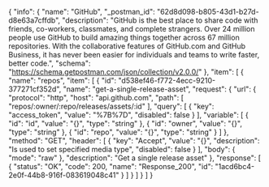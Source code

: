 {
  "info": {
    "name": "GitHub",
    "_postman_id": "62d8d098-b805-43d1-b27d-d8e63a7cffdb",
    "description": "GitHub is the best place to share code with friends, co-workers, classmates, and complete strangers. Over 24 million people use GitHub to build amazing things together across 67 million repositories. With the collaborative features of GitHub.com and GitHub Business, it has never been easier for individuals and teams to write faster, better code.",
    "schema": "https://schema.getpostman.com/json/collection/v2.0.0/"
  },
  "item": [
    {
      "name": "repos",
      "item": [
        {
          "id": "d538ef46-f772-4ecc-9210-377271cf352d",
          "name": "get-a-single-release-asset",
          "request": {
            "url": {
              "protocol": "http",
              "host": "api.github.com",
              "path": [
                "repos/:owner/:repo/releases/assets/:id"
              ],
              "query": [
                {
                  "key": "access_token",
                  "value": "%7B%7D",
                  "disabled": false
                }
              ],
              "variable": [
                {
                  "id": "id",
                  "value": "{}",
                  "type": "string"
                },
                {
                  "id": "owner",
                  "value": "{}",
                  "type": "string"
                },
                {
                  "id": "repo",
                  "value": "{}",
                  "type": "string"
                }
              ]
            },
            "method": "GET",
            "header": [
              {
                "key": "Accept",
                "value": "{}",
                "description": "Is used to set specified media type",
                "disabled": false
              }
            ],
            "body": {
              "mode": "raw"
            },
            "description": "Get a single release asset"
          },
          "response": [
            {
              "status": "OK",
              "code": 200,
              "name": "Response_200",
              "id": "1acd6bc4-2e0f-44b8-916f-083619048c41"
            }
          ]
        }
      ]
    }
  ]
}